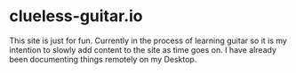 # clueless-guitar.io

This site is just for fun. Currently in the process of learning guitar so it is my intention to slowly add content to the site as time goes on. I have already been documenting things remotely on my Desktop.
